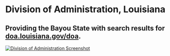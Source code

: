 # Division of Administration, Louisiana

## Providing the Bayou State with search results for [doa.louisiana.gov/doa](http://doa.louisiana.gov/doa/).

[![Division of Administration Screenshot](http://f22818b4dfc10241d8a3-f1564c64756a8cfee25b6b19953b1d23.r31.cf2.rackcdn.com/customers-laosup.png "Division of Administration Screenshot")](http://search.usa.gov/search?utf8=%E2%9C%93&sc=0&query=w2&m=&affiliate=doa&commit=Search)
